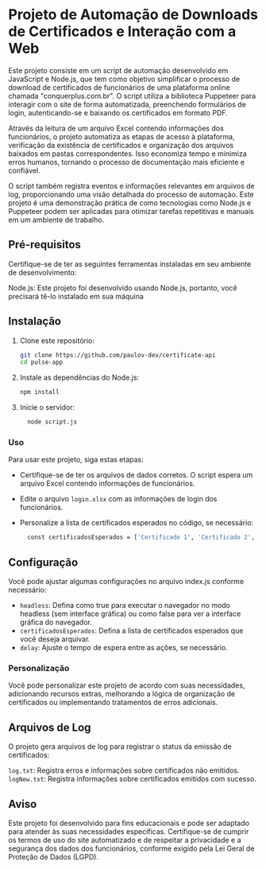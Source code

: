 # Projeto de Automação de Downloads de Certificados e Interação com a Web
Este projeto consiste em um script de automação desenvolvido em JavaScript e Node.js, que tem como objetivo simplificar o processo de download de certificados de funcionários de uma plataforma online chamada "conquerplus.com.br". O script utiliza a biblioteca Puppeteer para interagir com o site de forma automatizada, preenchendo formulários de login, autenticando-se e baixando os certificados em formato PDF.

Através da leitura de um arquivo Excel contendo informações dos funcionários, o projeto automatiza as etapas de acesso à plataforma, verificação da existência de certificados e organização dos arquivos baixados em pastas correspondentes. Isso economiza tempo e minimiza erros humanos, tornando o processo de documentação mais eficiente e confiável.

O script também registra eventos e informações relevantes em arquivos de log, proporcionando uma visão detalhada do processo de automação. Este projeto é uma demonstração prática de como tecnologias como Node.js e Puppeteer podem ser aplicadas para otimizar tarefas repetitivas e manuais em um ambiente de trabalho.

## Pré-requisitos
Certifique-se de ter as seguintes ferramentas instaladas em seu ambiente de desenvolvimento:

Node.js: Este projeto foi desenvolvido usando Node.js, portanto, você precisará tê-lo instalado em sua máquina

## Instalação
1. Clone este repositório:

   ```bash
   git clone https://github.com/paulov-dev/certificate-api
   cd pulse-app
   ```

2. Instale as dependências do Node.js:

   ```bash
   npm install
   ```

3. Inicie o servidor:

   ```bash
     node script.js
   ```


### Uso
Para usar este projeto, siga estas etapas:

- Certifique-se de ter os arquivos de dados corretos. O script espera um arquivo Excel contendo informações de funcionários.

- Edite o arquivo ``login.xlsx`` com as informações de login dos funcionários.

- Personalize a lista de certificados esperados no código, se necessário:

   ```bash
     const certificadosEsperados = ['Certificado 1', 'Certificado 2', ...];
   ```

## Configuração
Você pode ajustar algumas configurações no arquivo index.js conforme necessário:

- ``headless``: Defina como true para executar o navegador no modo headless (sem interface gráfica) ou como false para ver a interface gráfica do navegador.
- ``certificadosEsperados``: Defina a lista de certificados esperados que você deseja arquivar.
- ``delay``: Ajuste o tempo de espera entre as ações, se necessário.

### Personalização
Você pode personalizar este projeto de acordo com suas necessidades, adicionando recursos extras, melhorando a lógica de organização de certificados ou implementando tratamentos de erros adicionais.

## Arquivos de Log
O projeto gera arquivos de log para registrar o status da emissão de certificados:

``log.txt``: Registra erros e informações sobre certificados não emitidos.
``logNew.txt``: Registra informações sobre certificados emitidos com sucesso.

## Aviso
Este projeto foi desenvolvido para fins educacionais e pode ser adaptado para atender às suas necessidades específicas. Certifique-se de cumprir os termos de uso do site automatizado e de respeitar a privacidade e a segurança dos dados dos funcionários, conforme exigido pela Lei Geral de Proteção de Dados (LGPD).
